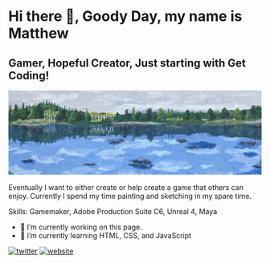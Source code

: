<h1> Hi there 👋, Goody Day, my name is Matthew </h1>

<h2> Gamer, Hopeful Creator, Just starting with Get Coding! </h2>

![Gamer, Hopeful Creator, Just starting with Get Coding!](https://github.com/Gyro-trix/Gyro-trix/blob/main/SimpleBanner.jpg)

Eventually I want to either create or help create a game that others can enjoy. Currently I spend my time painting and sketching in my spare time.

Skills: Gamemaker, Adobe Production Suite C6, Unreal 4, Maya

- 🔭 I’m currently working on this page. 
- 🌱 I’m currently learning HTML, CSS, and JavaScript


[<img src='https://cdn.jsdelivr.net/npm/simple-icons@3.0.1/icons/twitter.svg' alt='twitter' height='40'>](https://twitter.com/@Gyrotrix)  [<img src='https://cdn.jsdelivr.net/npm/simple-icons@3.0.1/icons/icloud.svg' alt='website' height='40'>](https://matthewdgarrett.wordpress.com)  

